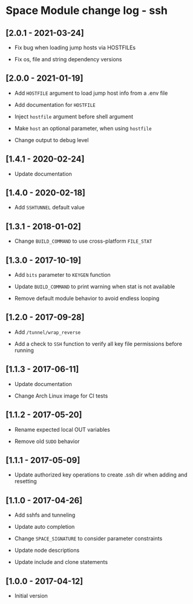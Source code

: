# Space Module change log - ssh

## [2.0.1 - 2021-03-24]

* Fix bug when loading jump hosts via HOSTFILEs

* Fix os, file and string dependency versions


## [2.0.0 - 2021-01-19]

+ Add `HOSTFILE` argument to load jump host info from a .env file

+ Add documentation for `HOSTFILE`

* Inject `hostfile` argument before shell argument

* Make `host` an optional parameter, when using `hostfile`

* Change output to debug level


## [1.4.1 - 2020-02-24]

* Update documentation


## [1.4.0 - 2020-02-18]

+ Add `SSHTUNNEL` default value


## [1.3.1 - 2018-01-02]

* Change `BUILD_COMMAND` to use cross-platform `FILE_STAT`


## [1.3.0 - 2017-10-19]

+ Add `bits` parameter to `KEYGEN` function

* Update `BUILD_COMMAND` to print warning when stat is not available

- Remove default module behavior to avoid endless looping


## [1.2.0 - 2017-09-28]

+ Add `/tunnel/wrap_reverse`

+ Add a check to `SSH` function to verify all key file permissions before running


## [1.1.3 - 2017-06-11]

* Update documentation

* Change Arch Linux image for CI tests


## [1.1.2 - 2017-05-20]

* Rename expected local OUT variables

- Remove old `SUDO` behavior


## [1.1.1 - 2017-05-09]

* Update authorized key operations to create .ssh dir when adding and resetting


## [1.1.0 - 2017-04-26]

+ Add sshfs and tunneling

* Update auto completion

* Change `SPACE_SIGNATURE` to consider parameter constraints

* Update node descriptions

* Update include and clone statements


## [1.0.0 - 2017-04-12]

+ Initial version
